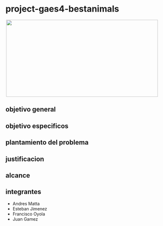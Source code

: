 # project-gaes4-bestanimals
<p align="center"><img width="500" height="254" src="https://github.com/senauti/project-gaes4-bestanimals/blob/main/01-Trimestre%2001/best%20animal2-01%20(1).png"></p>

## objetivo general
## objetivo especificos
## plantamiento del problema
## justificacion
## alcance
## integrantes
- Andres Matta
- Esteban Jimenez
- Francisco Oyola
- Juan Gamez
